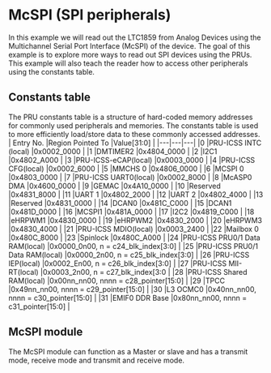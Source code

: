 # McSPI (SPI peripherals)
In this example we will read out the LTC1859 from Analog Devices using the Multichannel Serial Port Interface (McSPI) of the device. The goal of this example is to explore more ways to read out SPI devices using the PRUs. This example will also teach the reader how to access other peripherals using the constants table.

## Constants table
The PRU constants table is a structure of hard-coded memory addresses for commonly used peripherals and memories. The constants table is used to more efficiently load/store data to these commonly accessed addresses.
| Entry No.  |Region Pointed To   |Value[31:0]   |
|---|---|---|
|0    |PRU-ICSS INTC (local)   |0x0002_0000   |
|1    |DMTIMER2   |0x4804_0000   |
|2    |I2C1   |0x4802_A000   |
|3    |PRU-ICSS-eCAP(local)   |0x0003_0000   |
|4    |PRU-ICSS CFG(local)   |0x0002_6000   |
|5    |MMCHS 0   |0x4806_0000   |
|6    |MCSPI 0   |0x4803_0000   |
|7    |PRU-ICSS UART0(local)   |0x0002_8000   |
|8    |McASP0 DMA   |0x4600_0000  |
|9    |GEMAC   |0x4A10_0000   |
|10   |Reserved   |0x4831_8000   |
|11   |UART 1   |0x4802_2000   |
|12   |UART 2   |0x4802_4000   |
|13   |Reserved   |0x4831_0000   |
|14   |DCAN0   |0x481C_C000   |
|15   |DCAN1   |0x481D_0000   |
|16   |MCSPI1   |0x481A_0000   |
|17   |I2C2   |0x4819_C000   |
|18   |eHRPWM1  |0x4830_0000   |
|19   |eHRPWM2   |0x4830_2000   |
|20   |eHRPWM3   |0x4830_4000   |
|21   |PRU-ICSS MDIO(local)   |0x0003_2400   |
|22   |Mailbox 0   |0x480C_8000   |
|23   |Spinlock   |0x480C_A000   |
|24   |PRU-ICSS PRU0/1 Data RAM(local)   |0x0000_0n00, n = c24_blk_index[3:0]   |
|25   |PRU-ICSS PRU0/1 Data RAM(local)   |0x0000_2n00, n = c25_blk_index[3:0]   |
|26   |PRU-ICSS IEP(local)   |0x0002_En00, n = c26_blk_index[3:0]   |
|27   |PRU-ICSS MII-RT(local)   |0x0003_2n00, n = c27_blk_index[3:0   |
|28   |PRU-ICSS Shared RAM(local)   |0x00nn_nn00, nnnn = c28_pointer[15:0]   |
|29   |TPCC   |0x49nn_nn00, nnnn = c29_pointer[15:0]   |
|30   |L3 OCMC0   |0x40nn_nn00, nnnn = c30_pointer[15:0]   |
|31   |EMIF0 DDR Base   |0x80nn_nn00, nnnn = c31_pointer[15:0]   |

## McSPI module
The McSPI module can function as a Master or slave and has a transmit mode, receive mode and transmit and receive mode.   
